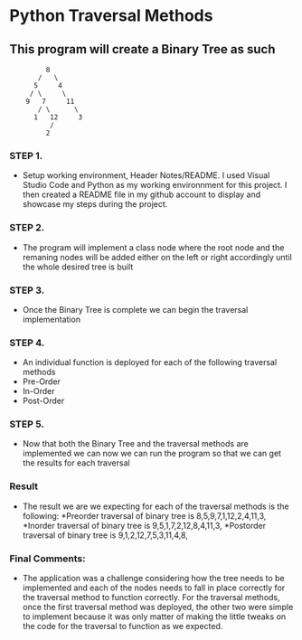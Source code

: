# Python Traversal Methods

## This program will create a Binary Tree as such
             8
           /   \
          5     4
         / \     \
        9   7     11
           / \      \
          1   12     3   
              /
             2

### STEP 1.
* Setup working environment, Header Notes/README.
I used Visual Studio Code and Python as my working environnment for this project. I then created a README file in my github account to display
and showcase my steps during the project. 

### STEP 2.
* The program will implement a class node where the root node and the remaning nodes will be added 
either on the left or right accordingly until the whole desired tree is built

### STEP 3.
* Once the Binary Tree is complete we can begin the traversal implementation

### STEP 4.
* An individual function is deployed for each of the following traversal methods
* Pre-Order
* In-Order
* Post-Order

### STEP 5. 
* Now that both the Binary Tree and the traversal methods are implemented we can
now we can run the program so that we can get the results for each traversal

### Result
* The result we are we expecting for each of the traversal methods is the following:
*Preorder traversal of binary tree is
8,5,9,7,1,12,2,4,11,3,
*Inorder traversal of binary tree is
9,5,1,7,2,12,8,4,11,3,
*Postorder traversal of binary tree is
9,1,2,12,7,5,3,11,4,8,

### Final Comments:
* The application was a challenge considering how the tree needs to be implemented and each of the nodes 
needs to fall in place correctly for the traversal method to function correctly. 
For the traversal methods, once the first traversal method was deployed, the other two were simple to implement
because it was only matter of making the little tweaks on the code for the traversal to function as we expected. 
